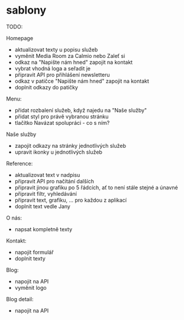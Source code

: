 # sablony

TODO:

Homepage
* aktualizovat texty u popisu služeb
* vyměnit Media Room za Calmio nebo Zaleť si
* odkaz na "Napište nám hned" zapojit na kontakt
* vybrat vhodná loga a seřadit je
* připravit API pro přihlášení newsletteru
* odkaz v patičce "Napište nám hned" zapojit na kontakt
* doplnit odkazy do patičky

Menu:
* přidat rozbalení služeb, když najedu na "Naše služby"
* přidat styl pro právě vybranou stránku
* tlačítko Navázat spolupráci - co s ním?

Naše služby
* zapojit odkazy na stránky jednotlivých služeb
* upravit ikonky u jednotlivých služeb

Reference:
* aktualizovat text v nadpisu
* připravit API pro načítání dalších
* připravit jinou grafiku po 5 řádcích, ať to není stále stejné a únavné
* připravit filtr, vyhledávání
* připravit text, grafiku, ... pro každou z aplikací
* doplnit text vedle Jany

O nás:
* napsat kompletně texty

Kontakt:
* napojit formulář
* doplnit texty

Blog:
* napojit na API
* vyměnit logo

Blog detail:
* napojit na API


